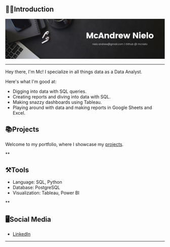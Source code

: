 ## 🙆‍♂️Introduction
<div align="center"><img src="https://github.com/mcnielo/mcnielo/blob/main/banner.png" alt="Image"></div>


***

Hey there, I'm Mc! I specialize in all things data as a Data Analyst.

Here's what I'm good at:

- Digging into data with SQL queries.
- Creating reports and diving into data with SQL.
- Making snazzy dashboards using Tableau.
- Playing around with data and making reports in Google Sheets and Excel.

## 📚Projects
Welcome to my portfolio, where I showcase my [projects](https://github.com/mcnielo).

**

## ⚒️Tools
- Language: SQL, Python
- Database: PostgreSQL
- Visualization: Tableau, Power BI

**
## 🖥️Social Media

- [LinkedIn](https://www.linkedin.com/in/mcandrewnielo/)

***
